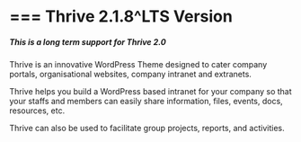 ===
Thrive 2.1.8^LTS Version
===

<h5>
This is a long term support for Thrive 2.0
</h5>

<p>
Thrive is an innovative WordPress Theme designed to cater company portals, 
organisational websites, company intranet and extranets.
</p>
<p>
Thrive helps you build a WordPress based intranet for your company so that your staffs 
and members can easily share information, files, events, docs, resources, etc. 
</p>
<p>
Thrive can also be used to facilitate group projects, reports, and activities.
</p>
